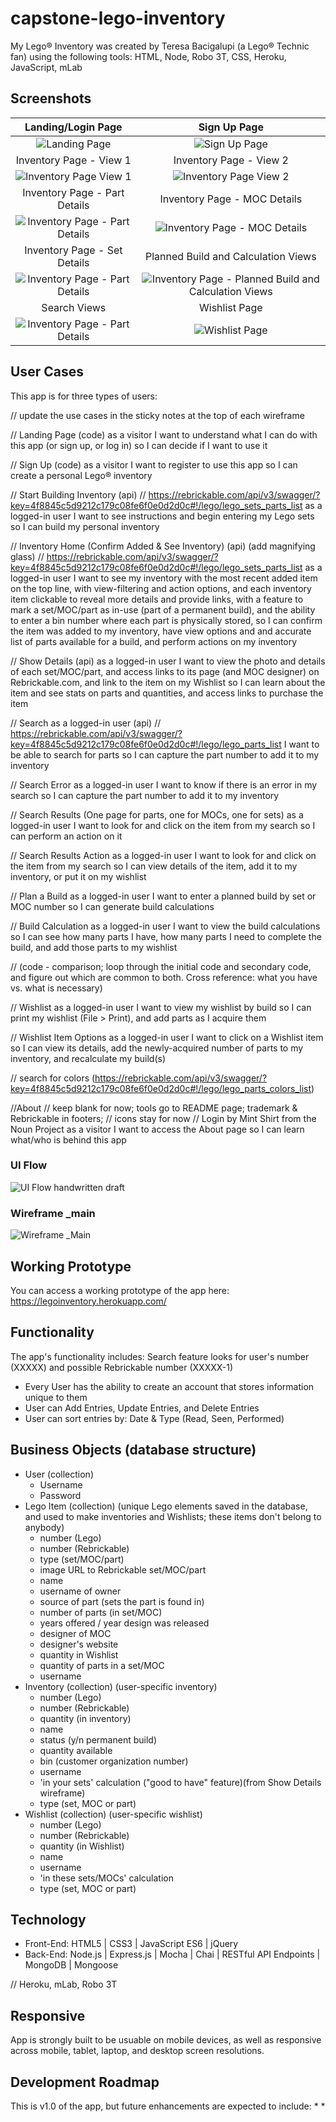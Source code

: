 # capstone-lego-inventory

My Lego® Inventory was created by Teresa Bacigalupi (a Lego® Technic fan) using the following tools:
HTML, Node, Robo 3T, CSS, Heroku, JavaScript, mLab

## Screenshots

Landing/Login Page | Sign Up Page
:-------------------------:|:-------------------------:
![Landing Page](/github-images/login-page.png)  |  ![Sign Up Page](/github-images/signup-page.png)
Inventory Page - View 1 | Inventory Page - View 2
![Inventory Page View 1](/github-images/inventory-page-1.png) | ![Inventory Page View 2](/github-images/inventory-page-2.png)
Inventory Page - Part Details | Inventory Page - MOC Details
![Inventory Page - Part Details](/github-images/inventory-part-detail.png) | ![Inventory Page - MOC Details](/github-images/inventory-MOC-detail.png)
Inventory Page - Set Details | Planned Build and Calculation Views
![Inventory Page - Part Details](/github-images/inventory-set-detail.png) | ![Inventory Page - Planned Build and Calculation Views](/github-images/build-plan-and-calculation-views.png)
Search Views | Wishlist Page
![Inventory Page - Part Details](/github-images/search-views-1-and-2.png) | ![Wishlist Page](/github-images/wishlist.png)


## User Cases
This app is for three types of users:


// update the use cases in the sticky notes at the top of each wireframe

// Landing Page (code)
as a visitor
I want to understand what I can do with this app (or sign up, or log in)
so I can decide if I want to use it

// Sign Up (code)
as a visitor
I want to register to use this app
so I can create a personal Lego® inventory

// Start Building Inventory (api)
// https://rebrickable.com/api/v3/swagger/?key=4f8845c5d9212c179c08fe6f0e0d2d0c#!/lego/lego_sets_parts_list
as a logged-in user
I want to see instructions and begin entering my Lego sets
so I can build my personal inventory

// Inventory Home (Confirm Added & See Inventory) (api) (add magnifying glass)
// https://rebrickable.com/api/v3/swagger/?key=4f8845c5d9212c179c08fe6f0e0d2d0c#!/lego/lego_sets_parts_list
as a logged-in user
I want to see my inventory with the most recent added item on the top line,
with view-filtering and action options,
and each inventory item clickable to reveal more details and provide links,
with a feature to mark a set/MOC/part as in-use (part of a permanent build),
and the ability to enter a bin number where each part is physically stored,
so I can confirm the item was added to my inventory, have view options and
and accurate list of parts available for a build, and perform actions on my inventory

// Show Details (api)
as a logged-in user
I want to view the photo and details of each set/MOC/part,
and access links to its page (and MOC designer) on Rebrickable.com,
and link to the item on my Wishlist
so I can learn about the item and see stats on parts and quantities,
and access links to purchase the item

// Search
as a logged-in user (api)
// https://rebrickable.com/api/v3/swagger/?key=4f8845c5d9212c179c08fe6f0e0d2d0c#!/lego/lego_parts_list
I want to be able to search for parts
so I can capture the part number to add it to my inventory

// Search Error
as a logged-in user
I want to know if there is an error in my search
so I can capture the part number to add it to my inventory

// Search Results (One page for parts, one for MOCs, one for sets)
as a logged-in user
I want to look for and click on the item from my search
so I can perform an action on it

// Search Results Action
as a logged-in user
I want to look for and click on the item from my search
so I can view details of the item, add it to my inventory, or put it on my wishlist

// Plan a Build
as a logged-in user
I want to enter a planned build by set or MOC number
so I can generate build calculations

// Build Calculation
as a logged-in user
I want to view the build calculations
so I can see how many parts I have, how many parts I need
to complete the build, and add those parts to my wishlist

// (code - comparison; loop through the initial code and secondary code,
and figure out which are common to both. Cross reference: what you have vs. what is necessary)


// Wishlist
as a logged-in user
I want to view my wishlist by build
so I can print my wishlist (File > Print), and add parts as I acquire them


// Wishlist Item Options
as a logged-in user
I want to click on a Wishlist item
so I can view its details, add the newly-acquired number of parts to my inventory,
and recalculate my build(s)


// search for colors (https://rebrickable.com/api/v3/swagger/?key=4f8845c5d9212c179c08fe6f0e0d2d0c#!/lego/lego_parts_colors_list)


//About
// keep blank for now; tools go to README page; trademark & Rebrickable in footers;
// icons stay for now
// Login by Mint Shirt from the Noun Project
as a visitor
I want to access the About page
so I can learn what/who is behind this app

### UI Flow
![UI Flow handwritten draft](https://github.com/KatiLong/node-capstone/blob/master/github-images/node-capstone-user-flow.jpg)

### Wireframe _main
![Wireframe _Main](https://github.com/KatiLong/node-capstone/blob/master/github-images/wireframe-v1.jpg)

## Working Prototype
You can access a working prototype of the app here: https://legoinventory.herokuapp.com/

## Functionality
The app's functionality includes:
Search feature looks for user's number (XXXXX) and possible Rebrickable number (XXXXX-1)

* Every User has the ability to create an account that stores information unique to them
* User can Add Entries, Update Entries, and Delete Entries
* User can sort entries by: Date & Type (Read, Seen, Performed)

## Business Objects (database structure)
* User (collection)
    * Username
    * Password
* Lego Item (collection) (unique Lego elements saved in the database, and used to make inventories and Wishlists; these items don't belong to anybody)
    * number (Lego)
    * number (Rebrickable)
    * type (set/MOC/part)
    * image URL to Rebrickable set/MOC/part
    * name
    * username of owner
    * source of part (sets the part is found in)
    * number of parts (in set/MOC)
    * years offered / year design was released
    * designer of MOC
    * designer's website
    * quantity in Wishlist
    * quantity of parts in a set/MOC
    * username
* Inventory (collection) (user-specific inventory)
    * number (Lego)
    * number (Rebrickable)
    * quantity (in inventory)
    * name
    * status (y/n permanent build)
    * quantity available
    * bin (customer organization number)
    * username
    * 'in your sets' calculation ("good to have" feature)(from Show Details wireframe)
    * type (set, MOC or part)
* Wishlist (collection) (user-specific wishlist)
    * number (Lego)
    * number (Rebrickable)
    * quantity (in Wishlist)
    * name
    * username
    * 'in these sets/MOCs' calculation
    * type (set, MOC or part)

## Technology
* Front-End: HTML5 | CSS3 | JavaScript ES6 | jQuery
* Back-End: Node.js | Express.js | Mocha | Chai | RESTful API Endpoints | MongoDB | Mongoose

// Heroku, mLab, Robo 3T

## Responsive
App is strongly built to be usuable on mobile devices, as well as responsive across mobile, tablet, laptop, and desktop screen resolutions.

## Development Roadmap
This is v1.0 of the app, but future enhancements are expected to include:
*
*
